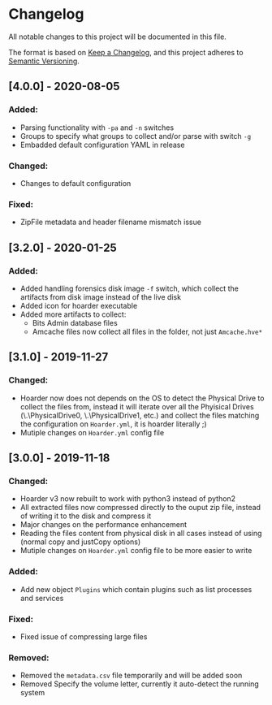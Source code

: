 # Changelog
All notable changes to this project will be documented in this file.

The format is based on [Keep a Changelog](https://keepachangelog.com/en/1.0.0/),
and this project adheres to [Semantic Versioning](https://semver.org/spec/v2.0.0.html).


## [4.0.0] - 2020-08-05
### Added:
- Parsing functionality with `-pa` and `-n` switches
- Groups to specify what groups to collect and/or parse with switch `-g`
- Embadded default configuration YAML in release

### Changed:
- Changes to default configuration 

### Fixed:
- ZipFile metadata and header filename mismatch issue

## [3.2.0] - 2020-01-25

### Added:
- Added handling forensics disk image `-f` switch, which collect the artifacts from disk image instead of the live disk
- Added icon for hoarder executable
- Added more artifacts to collect:
  - Bits Admin database files
  - Amcache files now collect all files in the folder, not just `Amcache.hve*`



## [3.1.0] - 2019-11-27

### Changed:
- Hoarder now does not depends on the OS to detect the Physical Drive to collect the files from, instead it will iterate over all the Phyisical Drives (\\.\PhysicalDrive0, \\.\PhysicalDrive1, etc.) and collect the files matching the configuration on `Hoarder.yml`, it is hoarder literally ;)
- Mutiple changes on `Hoarder.yml` config file


## [3.0.0] - 2019-11-18

### Changed:
- Hoarder v3 now rebuilt to work with python3 instead of python2
- All extracted files now compressed directly to the ouput zip file, instead of writing it to the disk and compress it
- Major changes on the performance enhancement
- Reading the files content from physical disk in all cases instead of using (normal copy and justCopy options)
- Mutiple changes on `Hoarder.yml` config file to be more easier to write

### Added:
- Add new object `Plugins` which contain plugins such as list processes and services

### Fixed:
- Fixed issue of compressing large files

### Removed:
- Removed the `metadata.csv` file temporarily and will be added soon
- Removed Specify the volume letter, currently it auto-detect the running system
